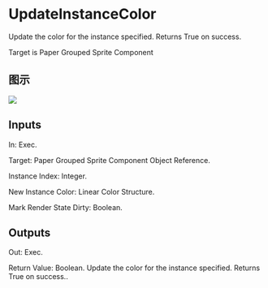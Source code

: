 # UpdateInstanceColor

Update the color for the instance specified. Returns True on success.

Target is Paper Grouped Sprite Component

## 图示

![]($-20221218-18273709.png)

## Inputs

In: Exec.

Target: Paper Grouped Sprite Component Object Reference.

Instance Index: Integer.

New Instance Color: Linear Color Structure.

Mark Render State Dirty: Boolean.  

## Outputs

Out: Exec.

Return Value: Boolean. Update the color for the instance specified. Returns True on success..

